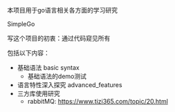 本项目用于go语言相关各方面的学习研究

SimpleGo

写这个项目的初衷：通过代码窥见所有




包括以下内容：
- 基础语法  basic syntax
  - 基础语法的demo测试 
- 语言特性深入探究 advanced_features
- 三方库使用研究
  - rabbitMQ: https://www.tizi365.com/topic/20.html



